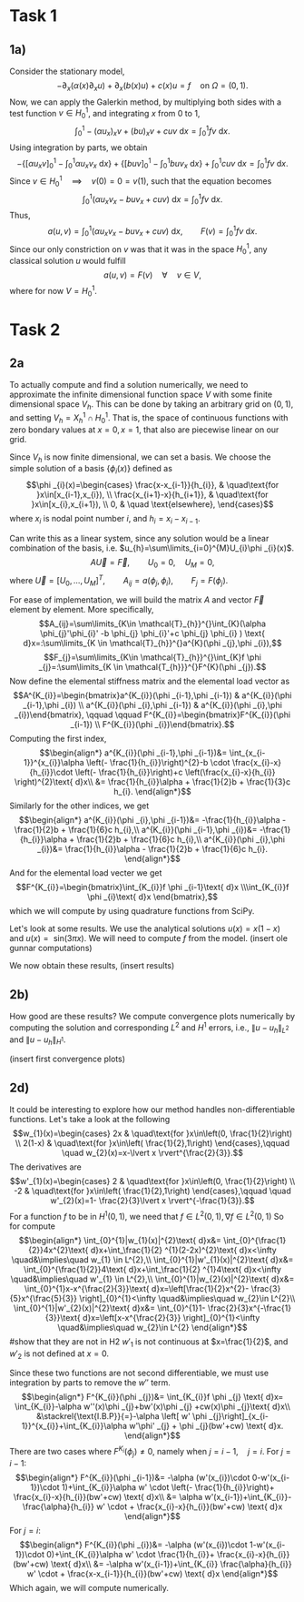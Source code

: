 # Task 1
## 1a)
Consider the stationary model,
$$-\partial_{x}(\alpha (x)\partial_{x}u)+\partial_{x}(b(x)u)+c(x)u=f \quad\text{on }\Omega =(0,1).$$
Now, we can apply the Galerkin method, by multiplying both sides with a test function $v\in H^{1}_{0}$, and integrating $x$ from $0$ to $1$,
$$\int_{0}^{1}-(\alpha u_{x})_{x}v+ (bu)_{x}v+cuv \text{ d}x=\int_{0}^{1}fv \text{ d}x.$$
Using integration by parts, we obtain
$$-\left\{\left[\alpha u_{x} v \right]_{0}^{1}-\int_{0}^{1}\alpha u_{x}v_{x}\text{ d}x \right\}+\left\{\left[buv \right]_{0}^{1}-\int_{0}^{1}buv_{x}\text{ d}x \right\}+ \int_{0}^{1}cuv \text{ d}x=\int_{0}^{1}fv \text{ d}x.$$
Since $v\in H^{1}_{0} \quad\implies\quad v(0)=0=v(1)$, such that the equation becomes
$$\int_{0}^{1}(\alpha u_{x}v_{x} -buv_{x}+cuv ) \text{ d}x=\int_{0}^{1}fv \text{ d}x.$$
Thus, 
$$a(u,v)= \int_{0}^{1}(\alpha u_{x}v_{x} -buv_{x}+cuv ) \text{ d}x, \qquad F(v)=\int_{0}^{1}fv \text{ d}x.$$
Since our only constriction on $v$ was that it was in the space $H_{0}^{1}$, any classical solution $u$ would fulfill
$$a(u,v)=F(v)\quad\forall\quad v\in V,\tag{1}$$
where for now $V=H^{1}_{0}$.


# Task 2
## 2a
To actually compute and find a solution numerically, we need to approximate the infinite dimensional function space $V$ with some finite dimensional space $V_{h}$. This can be done by taking an arbitrary grid on $(0,1)$, and setting $V_{h}=X^{1}_{h}\cap H^{1}_{0}$. That is, the space of continuous functions with zero bondary values at $x=0,x=1$, that also are piecewise linear on our grid.

Since $V_{h}$ is now finite dimensional, we can set a basis. We choose the simple solution of a basis $\{\phi _{i}(x) \}$ defined as
$$\phi _{i}(x)=\begin{cases}
\frac{x-x_{i-1}}{h_{i}}, & \quad\text{for }x\in[x_{i-1},x_{i}), \\
\frac{x_{i+1}-x}{h_{i+1}}, & \quad\text{for }x\in[x_{i},x_{i+1}), \\
0,  & \quad \text{elsewhere},
\end{cases}$$
where $x_{i}$ is nodal point number $i$, and $h_{i}=x_{i}-x_{i-1}$.

Can write this as a linear system, since any solution would be a linear combination of the basis, i.e. $u_{h}=\sum\limits_{i=0}^{M}U_{i}\phi _{i}(x)$.
$$A \vec{U}=\vec{F},\qquad U_{0}=0,\quad U_{M}=0,$$
where $\vec{U}=\left[U_{0},\dots,U_{M} \right]^{T},\qquad A_{ij}=a(\phi _{j},\phi _{i}), \qquad F_{j}=F(\phi _{j})$.

For ease of implementation, we will build the matrix $A$ and vector $\vec{F}$ element by element. More specifically,
$$A_{ij}=\sum\limits_{K\in \mathcal{T}_{h}}^{}\int_{K}(\alpha \phi_{j}'\phi_{i}' -b \phi_{j}  \phi_{i}'+c \phi_{j} \phi_{i}  ) \text{ d}x=:\sum\limits_{K \in \mathcal{T}_{h}}^{}a^{K}(\phi _{j},\phi _{i}),$$
$$F_{j}=\sum\limits_{K\in \mathcal{T}_{h}}^{}\int_{K}f \phi  _{j}=:\sum\limits_{K \in \mathcal{T_{h}}}^{}F^{K}(\phi _{j}).$$
Now define the elemental stiffness matrix and the elemental load vector as
$$A^{K_{i}}=\begin{bmatrix}a^{K_{i}}(\phi _{i-1},\phi _{i-1}) & a^{K_{i}}(\phi _{i-1},\phi _{i}) \\ a^{K_{i}}(\phi _{i},\phi _{i-1}) & a^{K_{i}}(\phi _{i},\phi _{i})\end{bmatrix}, \qquad \qquad F^{K_{i}}=\begin{bmatrix}F^{K_{i}}(\phi _{i-1}) \\ F^{K_{i}}(\phi _{i})\end{bmatrix}.$$
Computing the first index,
$$\begin{align*}
a^{K_{i}}(\phi _{i-1},\phi _{i-1})&= \int_{x_{i-1}}^{x_{i}}\alpha \left(- \frac{1}{h_{i}}\right)^{2}-b \cdot \frac{x_{i}-x}{h_{i}}\cdot \left(- \frac{1}{h_{i}}\right)+c \left(\frac{x_{i}-x}{h_{i}} \right)^{2}\text{ d}x\\
&= \frac{1}{h_{i}}\alpha + \frac{1}{2}b + \frac{1}{3}c h_{i}.
\end{align*}$$
Similarly for the other indices, we get
$$\begin{align*}
a^{K_{i}}(\phi _{i},\phi _{i-1})&=  -\frac{1}{h_{i}}\alpha - \frac{1}{2}b + \frac{1}{6}c h_{i},\\
a^{K_{i}}(\phi _{i-1},\phi _{i})&=  -\frac{1}{h_{i}}\alpha + \frac{1}{2}b + \frac{1}{6}c h_{i},\\
a^{K_{i}}(\phi _{i},\phi _{i})&=  \frac{1}{h_{i}}\alpha - \frac{1}{2}b + \frac{1}{6}c h_{i}.
\end{align*}$$
And for the elemental load vecter we get
$$F^{K_{i}}=\begin{bmatrix}\int_{K_{i}}f \phi _{i-1}\text{ d}x \\\int_{K_{i}}f \phi _{i}\text{ d}x \end{bmatrix},$$
which we will compute by using quadrature functions from SciPy. 

Let's look at some results. We use the analytical solutions $u(x)=x(1-x)$  and $u(x)=\text{ sin}(3\pi x)$.
We will need to compute $f$ from the model.
(insert ole gunnar computations)

We now obtain these results,
(insert results)

## 2b)
How good are these results? We compute convergence plots numerically by computing the solution and corresponding $L^{2}$ and $H^{1}$ errors, i.e., $\lVert u-u_{h} \rVert_{L^{2}}$ and $\lVert u-u_{h} \rVert_{H^{1}}$.

(insert first convergence plots)

## 2d)
It could be interesting to explore how our method handles non-differentiable functions. Let's take a look at the following
$$w_{1}(x)=\begin{cases}
2x & \quad\text{for }x\in\left(0, \frac{1}{2}\right) \\
2(1-x) & \quad\text{for }x\in\left( \frac{1}{2},1\right)
\end{cases},\qquad \quad w_{2}(x)=x-\lvert x \rvert^{\frac{2}{3}}.$$
The derivatives are
$$w'_{1}(x)=\begin{cases}
2 & \quad\text{for }x\in\left(0, \frac{1}{2}\right) \\
-2 & \quad\text{for }x\in\left( \frac{1}{2},1\right)
\end{cases},\qquad \quad w'_{2}(x)=1- \frac{2}{3}\lvert x \rvert^{-\frac{1}{3}}.$$
For a function $f$ to be in $H^{1}(0,1)$, we need that $f\in L^{2}(0,1), \nabla f\in L^{2}(0,1)$
So for compute
$$\begin{align*}
\int_{0}^{1}|w_{1}(x)|^{2}\text{ d}x&= \int_{0}^{\frac{1}{2}}4x^{2}\text{ d}x+\int_\frac{1}{2} ^{1}(2-2x)^{2}\text{ d}x<\infty \quad&\implies\quad w_{1} \in L^{2},\\
\int_{0}^{1}|w'_{1}(x)|^{2}\text{ d}x&= \int_{0}^{\frac{1}{2}}4\text{ d}x+\int_\frac{1}{2} ^{1}4\text{ d}x<\infty \quad&\implies\quad w'_{1} \in L^{2},\\
\int_{0}^{1}|w_{2}(x)|^{2}\text{ d}x&= \int_{0}^{1}x-x^{\frac{2}{3}}\text{ d}x=\left[\frac{1}{2}x^{2}- \frac{3}{5}x^{\frac{5}{3}} \right]_{0}^{1}<\infty \quad&\implies\quad w_{2}\in L^{2}\\
\int_{0}^{1}|w'_{2}(x)|^{2}\text{ d}x&= \int_{0}^{1}1- \frac{2}{3}x^{-\frac{1}{3}}\text{ d}x=\left[x-x^{\frac{2}{3}} \right]_{0}^{1}<\infty \quad&\implies\quad w_{2}\in L^{2}
\end{align*}$$
#show that they are not in H2
$w'_{1}$ is not continuous at $x=\frac{1}{2}$, and $w'_{2}$ is not defined at $x=0$.


Since these two functions are not second differentiable, we must use integration by parts to remove the $w''$ term.
$$\begin{align*}
F^{K_{i}}(\phi _{j})&= \int_{K_{i}}f \phi _{j} \text{ d}x= \int_{K_{i}}-\alpha w''(x)\phi _{j}+bw'(x)\phi _{j} +cw(x)\phi _{j}\text{ d}x\\
	&\stackrel{\text{I.B.P}}{=}-\alpha \left[ w' \phi _{j}\right]_{x_{i-1}}^{x_{i}}+\int_{K_{i}}\alpha w'\phi' _{j} + \phi _{j}(bw'+cw) \text{ d}x.
\end{align*}$$
There are two cases where $F^{K_{i}}(\phi _{j})≠0$, namely when $j=i-1, \quad j=i$.
For $j=i-1$:
$$\begin{align*}
F^{K_{i}}(\phi _{i-1})&= -\alpha (w'(x_{i})\cdot 0-w'(x_{i-1})\cdot 1)+\int_{K_{i}}\alpha w' \cdot \left(- \frac{1}{h_{i}}\right)+ \frac{x_{i}-x}{h_{i}}(bw'+cw) \text{ d}x\\
&= \alpha w'(x_{i-1})+\int_{K_{i}}- \frac{\alpha}{h_{i}} w' \cdot + \frac{x_{i}-x}{h_{i}}(bw'+cw) \text{ d}x
\end{align*}$$
For $j=i$:
$$\begin{align*}
F^{K_{i}}(\phi _{i})&= -\alpha (w'(x_{i})\cdot 1-w'(x_{i-1})\cdot 0)+\int_{K_{i}}\alpha w' \cdot \frac{1}{h_{i}}+ \frac{x_{i}-x}{h_{i}}(bw'+cw) \text{ d}x\\
&= -\alpha w'(x_{i-1})+\int_{K_{i}} \frac{\alpha}{h_{i}} w' \cdot + \frac{x-x_{i-1}}{h_{i}}(bw'+cw) \text{ d}x
\end{align*}$$
Which again, we will compute numerically.





